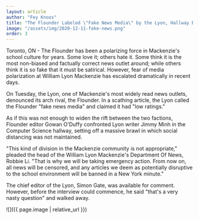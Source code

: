 ```yaml
---
layout: article
author: "Fey Knoos"
title: "The Flounder Labeled \"Fake News Media\" by the Lyon, Hallway Brawl Ensues"
image: "/assets/img/2020-12-11-fake-news.png"
order: 3
---
```


Toronto, ON - The Flounder has been a polarizing force in Mackenzie's school culture for years. Some love it; others hate it. Some think it is the most non-biased and factually correct news outlet around; while others think it is so fake that it must be satirical. However, fear of media polarization at William Lyon Mackenzie has escalated dramatically in recent days. 

On Tuesday, the Lyon, one of Mackenzie's most widely read news outlets, denounced its arch rival, the Flounder. In a scathing article, the Lyon called the Flounder "fake news media" and claimed it had "low ratings." 

As if this was not enough to widen the rift between the two factions, Flounder editor Gowan O'Duffy confronted Lyon writer Jimmy Minh in the Computer Science hallway, setting off a massive brawl in which social distancing was not maintained.

"This kind of division in the Mackenzie community is not appropriate," pleaded the head of the William Lyon Mackenzie's Department Of News, Robbie Li. "That is why we will be taking emergency action. From now on, all news will be censored, and any articles we deem as potentially disruptive to the school environment will be banned in a New York minute."

The chief editor of the Lyon, Simon Gate, was available for comment. However, before the interview could commence, he said "that's a very nasty question" and walked away.

![]({{ page.image | relative_url }})
